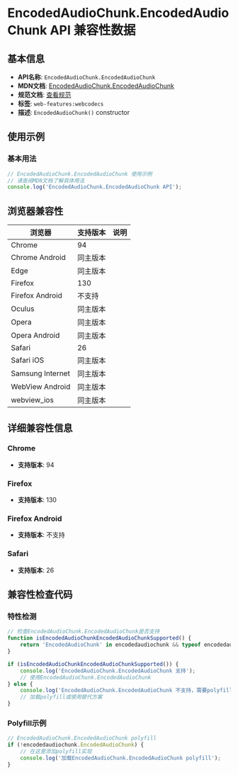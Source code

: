 # EncodedAudioChunk.EncodedAudioChunk API 兼容性数据

## 基本信息

- **API名称**: `EncodedAudioChunk.EncodedAudioChunk`
- **MDN文档**: [EncodedAudioChunk.EncodedAudioChunk](https://developer.mozilla.org/docs/Web/API/EncodedAudioChunk/EncodedAudioChunk)
- **规范文档**: [查看规范](https://w3c.github.io/webcodecs/#dom-encodedaudiochunk-encodedaudiochunk)
- **标签**: `web-features:webcodecs`
- **描述**: `EncodedAudioChunk()` constructor

## 使用示例

### 基本用法

```javascript
// EncodedAudioChunk.EncodedAudioChunk 使用示例
// 请查阅MDN文档了解具体用法
console.log('EncodedAudioChunk.EncodedAudioChunk API');
```

## 浏览器兼容性

| 浏览器 | 支持版本 | 说明 |
|--------|----------|------|
| Chrome | 94 |  |
| Chrome Android | 同主版本 |  |
| Edge | 同主版本 |  |
| Firefox | 130 |  |
| Firefox Android | 不支持 |  |
| Oculus | 同主版本 |  |
| Opera | 同主版本 |  |
| Opera Android | 同主版本 |  |
| Safari | 26 |  |
| Safari iOS | 同主版本 |  |
| Samsung Internet | 同主版本 |  |
| WebView Android | 同主版本 |  |
| webview_ios | 同主版本 |  |

## 详细兼容性信息

### Chrome

- **支持版本**: 94

### Firefox

- **支持版本**: 130

### Firefox Android

- **支持版本**: 不支持

### Safari

- **支持版本**: 26

## 兼容性检查代码

### 特性检测

```javascript
// 检查EncodedAudioChunk.EncodedAudioChunk是否支持
function isEncodedAudioChunkEncodedAudioChunkSupported() {
    return 'EncodedAudioChunk' in encodedaudiochunk && typeof encodedaudiochunk.EncodedAudioChunk === 'function';
}

if (isEncodedAudioChunkEncodedAudioChunkSupported()) {
    console.log('EncodedAudioChunk.EncodedAudioChunk 支持');
    // 使用EncodedAudioChunk.EncodedAudioChunk
} else {
    console.log('EncodedAudioChunk.EncodedAudioChunk 不支持，需要polyfill');
    // 加载polyfill或使用替代方案
}
```

### Polyfill示例

```javascript
// EncodedAudioChunk.EncodedAudioChunk polyfill
if (!encodedaudiochunk.EncodedAudioChunk) {
    // 在这里添加polyfill实现
    console.log('加载EncodedAudioChunk.EncodedAudioChunk polyfill');
}
```

